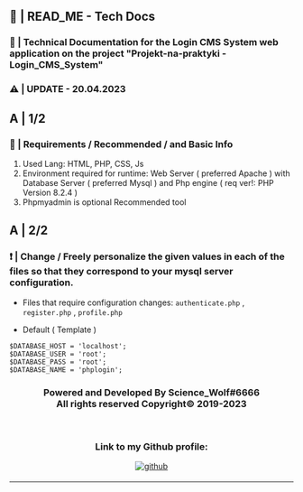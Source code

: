 ## 📖 | READ_ME - Tech Docs 
### 📜 | Technical Documentation for the Login CMS System web application on the project "Projekt-na-praktyki - Login_CMS_System"
### ⚠ | UPDATE - 20.04.2023 



## A | 1/2
### 🚧 | Requirements / Recommended / and Basic Info

1. Used Lang: HTML, PHP, CSS, Js
2. Environment required for runtime: Web Server ( preferred Apache ) with Database Server ( preferred Mysql ) and Php engine ( req ver!: PHP Version 8.2.4 )
3. Phpmyadmin is optional Recommended tool 

## A | 2/2
### ❗ | Change / Freely personalize the given values in each of the files so that they correspond to your mysql server configuration. 

- Files that require configuration changes: `authenticate.php` , `register.php` , `profile.php`

- Default ( Template ) 
```
$DATABASE_HOST = 'localhost';
$DATABASE_USER = 'root';
$DATABASE_PASS = 'root';
$DATABASE_NAME = 'phplogin';
```
<div align="center">
<h3>Powered and Developed By Science_Wolf#6666
  <br>
All rights reserved Copyright©  
2019-2023</h3> 
</div>
<br>
<div align="center">
<h3>Link to my Github profile:</h3>
  </div>
<div align="center">
<a href="https://github.com/ScienceWolf666" target="_blank">
<img src=https://img.shields.io/badge/github-%2324292e.svg?&style=for-the-badge&logo=github&logoColor=white alt=github style="margin-bottom: 5px;" />
</a>

---

